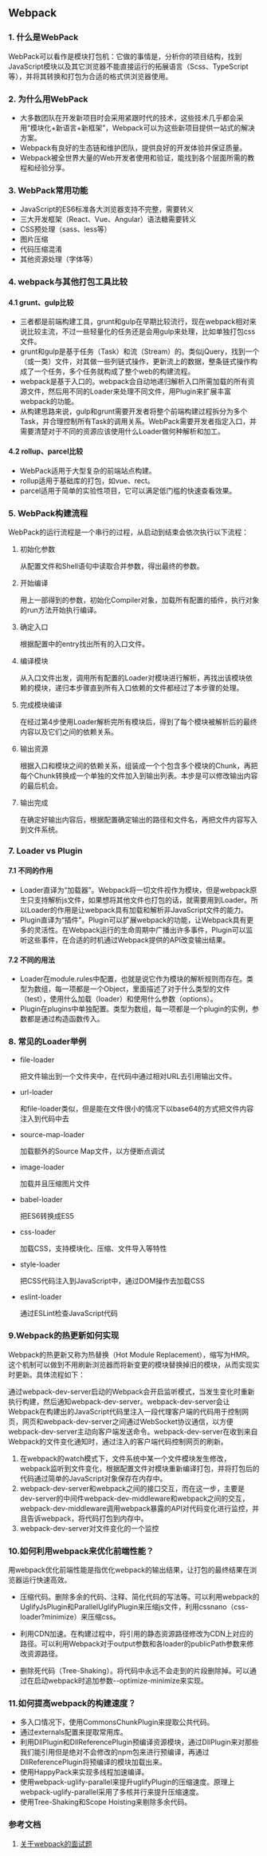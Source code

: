 ## Webpack

### 1. 什么是WebPack

WebPack可以看作是模块打包机：它做的事情是，分析你的项目结构，找到JavaScript模块以及其它浏览器不能直接运行的拓展语言（Scss、TypeScript等），并将其转换和打包为合适的格式供浏览器使用。

### 2. 为什么用WebPack

- 大多数团队在开发新项目时会采用紧跟时代的技术，这些技术几乎都会采用“模块化+新语言+新框架”，Webpack可以为这些新项目提供一站式的解决方案。
- Webpack有良好的生态链和维护团队，提供良好的开发体验并保证质量。
- Webpack被全世界大量的Web开发者使用和验证，能找到各个层面所需的教程和经验分享。

### 3. WebPack常用功能

- JavaScript的ES6标准各大浏览器支持不完整，需要转义
- 三大开发框架（React、Vue、Angular）语法糖需要转义
- CSS预处理（sass、less等）
- 图片压缩
- 代码压缩混淆
- 其他资源处理（字体等）

### 4. webpack与其他打包工具比较

#### 4.1 grunt、gulp比较

- 三者都是前端构建工具，grunt和gulp在早期比较流行，现在webpack相对来说比较主流，不过一些轻量化的任务还是会用gulp来处理，比如单独打包css文件。
- grunt和gulp是基于任务（Task）和流（Stream）的。类似jQuery，找到一个（或一类）文件，对其做一些列链式操作，更新流上的数据，整条链式操作构成了一个任务，多个任务就构成了整个web的构建流程。
- webpack是基于入口的。webpack会自动地递归解析入口所需加载的所有资源文件，然后用不同的Loader来处理不同文件，用Plugin来扩展丰富webpack的功能。
- 从构建思路来说，gulp和grunt需要开发者将整个前端构建过程拆分为多个Task，并合理控制所有Task的调用关系。WebPack需要开发者指定入口，并需要清楚对于不同的资源应该使用什么Loader做何种解析和加工。

#### 4.2 rollup、parcel比较

- WebPack适用于大型复杂的前端站点构建。
- rollup适用于基础库的打包，如vue、rect。
- parcel适用于简单的实验性项目，它可以满足低门槛的快速查看效果。

### 5. WebPack构建流程

WebPack的运行流程是一个串行的过程，从启动到结束会依次执行以下流程：

1. 初始化参数

   从配置文件和Shell语句中读取合并参数，得出最终的参数。

2. 开始编译

   用上一部得到的参数，初始化Compiler对象，加载所有配置的插件，执行对象的run方法开始执行编译。

3. 确定入口

   根据配置中的entry找出所有的入口文件。

4. 编译模块

   从入口文件出发，调用所有配置的Loader对模块进行解析，再找出该模块依赖的模块，递归本步骤直到所有入口依赖的文件都经过了本步骤的处理。

5. 完成模块编译

   在经过第4步使用Loader解析完所有模块后，得到了每个模块被解析后的最终内容以及它们之间的依赖关系。

6. 输出资源

   根据入口和模块之间的依赖关系，组装成一个个包含多个模块的Chunk，再把每个Chunk转换成一个单独的文件加入到输出列表。本步是可以修改输出内容的最后机会。

7. 输出完成

   在确定好输出内容后，根据配置确定输出的路径和文件名，再把文件内容写入到文件系统。
   
### 7. Loader vs Plugin

#### 7.1 不同的作用

- Loader直译为“加载器”。Webpack将一切文件视作为模块，但是webpack原生只支持解析js文件，如果想将其他文件也打包的话，就需要用到Loader。所以Loader的作用是让webpack具有加载和解析非JavaScript文件的能力。
- Plugin直译为“插件”。Plugin可以扩展webpack的功能，让Webpack具有更多的灵活性。在Webpack运行的生命周期中广播出许多事件，Plugin可以监听这些事件，在合适的时机通过Webpack提供的API改变输出结果。

#### 7.2 不同的用法

- Loader在module.rules中配置，也就是说它作为模块的解析规则而存在。类型为数组，每一项都是一个Object，里面描述了对于什么类型的文件（test），使用什么加载（loader）和使用什么参数（options）。
- Plugin在plugins中单独配置。类型为数组，每一项都是一个plugin的实例，参数都是通过构造函数传入。

### 8. 常见的Loader举例

- file-loader

  把文件输出到一个文件夹中，在代码中通过相对URL去引用输出文件。

- url-loader

  和file-loader类似，但是能在文件很小的情况下以base64的方式把文件内容注入到代码中去

- source-map-loader

  加载额外的Source Map文件，以方便断点调试

- image-loader

  加载并且压缩图片文件

- babel-loader

  把ES6转换成ES5

- css-loader

  加载CSS，支持模块化、压缩、文件导入等特性

- style-loader

  把CSS代码注入到JavaScript中，通过DOM操作去加载CSS

- eslint-loader

  通过ESLint检查JavaScript代码

### 9.Webpack的热更新如何实现

Webpack的热更新又称为热替换（Hot Module Replacement），缩写为HMR。这个机制可以做到不用刷新浏览器而将新变更的模块替换掉旧的模块，从而实现实时更新。具体流程如下：

通过webpack-dev-server启动的Webpack会开启监听模式，当发生变化时重新执行构建，然后通知webpack-dev-server。webpack-dev-server会让Webpack在构建出的JavaScript代码里注入一段代理客户端的代码用于控制网页，网页和webpack-dev-server之间通过WebSocket协议通信，以方便webpack-dev-server主动向客户端发送命令。webpack-dev-server在收到来自Webpack的文件变化通知时，通过注入的客户端代码控制网页的刷新。

1. 在webpack的watch模式下，文件系统中某一个文件模块发生修改，webpack监听到文件变化，根据配置文件对模块重新编译打包，并将打包后的代码通过简单的JavaScript对象保存在内存中。
2. webpack-dev-server和webpack之间的接口交互，而在这一步，主要是dev-server的中间件webpack-dev-middleware和webpack之间的交互，webpack-dev-middleware调用webpack暴露的API对代码变化进行监控，并且告诉webpack，将代码打包到内存中。
3. webpack-dev-server对文件变化的一个监控

### 10.如何利用webpack来优化前端性能？

用webpack优化前端性能是指优化webpack的输出结果，让打包的最终结果在浏览器运行快速高效。

- 压缩代码。删除多余的代码、注释、简化代码的写法等。可以利用webpack的UglifyJsPlugin和ParallelUglifyPlugin来压缩js文件，利用cssnano（css-loader?minimize）来压缩css。

- 利用CDN加速。在构建过程中，将引用的静态资源路径修改为CDN上对应的路径。可以利用Webpack对于output参数和各loader的publicPath参数来修改资源路径。

- 删除死代码（Tree-Shaking）。将代码中永远不会走到的片段删除掉。可以通过在启动webpack时追加参数--optimize-minimize来实现。

### 11.如何提高webpack的构建速度？

- 多入口情况下，使用CommonsChunkPlugin来提取公共代码。
- 通过externals配置来提取常用库。
- 利用DllPlugin和DllReferencePlugin预编译资源模块，通过DllPlugin来对那些我们能引用但是绝对不会修改的npm包来进行预编译，再通过DllReferencePlugin将预编译的模块加载出来。
- 使用HappyPack来实现多线程加速编译。
- 使用webpack-uglify-parallel来提升uglifyPlugin的压缩速度。原理上webpack-uglify-parallel采用了多核并行来提升压缩速度。
- 使用Tree-Shaking和Scope Hoisting来剔除多余代码。

### 参考文档

1. [ 关于webpack的面试题](cnblogs.com/gaoht/p/11310365.html)